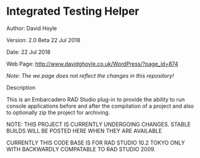 # Integrated Testing Helper

Author:   David Hoyle

Version:  2.0 Beta 22 Jul 2018

Date:     22 Jul 2018

Web Page: http://www.davidghoyle.co.uk/WordPress/?page_id=874

*Note: The we page does not reflect the changes in this repository!*

Description

This is an Embarcadero RAD Studio plug-in to provide the ability to run console applications before and
after the compilation of a project and also to optionally zip the project for archiving.

NOTE: THIS PROJECT IS CURRENTLY UNDERGOING CHANGES.
STABLE BUILDS WILL BE POSTED HERE WHEN THEY ARE AVAILABLE

CURRENTLY THIS CODE BASE IS FOR RAD STUDIO 10.2 TOKYO ONLY WITH BACKWARDLY COMPATABLE TO RAD STUDIO 2009.

